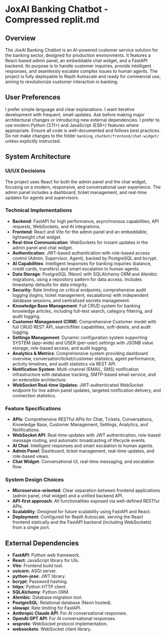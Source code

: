 # JoxAI Banking Chatbot - Compressed replit.md

## Overview
The JoxAI Banking Chatbot is an AI-powered customer service solution for the banking sector, designed for production environments. It features a React-based admin panel, an embeddable chat widget, and a FastAPI backend. Its purpose is to handle customer inquiries, provide intelligent responses, and seamlessly escalate complex issues to human agents. The project is fully deployable to Replit Autoscale and ready for commercial use, aiming to revolutionize customer interaction in banking.

## User Preferences
I prefer simple language and clear explanations. I want iterative development with frequent, small updates. Ask before making major architectural changes or introducing new external dependencies. I prefer to use modern Python (3.11+) and JavaScript (ES6+) features where appropriate. Ensure all code is well-documented and follows best practices. Do not make changes to the folder `banking_chatbot/frontend/chat-widget/` unless explicitly instructed.

## System Architecture

### UI/UX Decisions
The project uses React for both the admin panel and the chat widget, focusing on a modern, responsive, and conversational user experience. The admin panel includes a dashboard, ticket management, and real-time updates for agents and supervisors.

### Technical Implementations
- **Backend**: FastAPI for high performance, asynchronous capabilities, API requests, WebSockets, and AI integrations.
- **Frontend**: React and Vite for the admin panel and an embeddable, lightweight chat widget.
- **Real-time Communication**: WebSockets for instant updates in the admin panel and chat widget.
- **Authentication**: JWT-based authentication with role-based access control (Admin, Supervisor, Agent), backed by PostgreSQL and bcrypt.
- **AI Capabilities**: Intelligent responses for banking inquiries (balance, credit cards, transfers) and smart escalation to human agents.
- **Data Storage**: PostgreSQL (Neon) with SQLAlchemy ORM and Alembic migrations, using a repository pattern for data access. Includes timestamp defaults for data integrity.
- **Security**: Rate limiting on critical endpoints, comprehensive audit logging (logins, ticket management, escalations) with independent database sessions, and centralized secrets management.
- **Knowledge Base Management**: Full CRUD system for banking knowledge articles, including full-text search, category filtering, and audit logging.
- **Customer Management (CRM)**: Comprehensive Customer model with full CRUD REST API, search/filter capabilities, soft-delete, and audit logging.
- **Settings Management**: Dynamic configuration system supporting SYSTEM (app-wide) and USER (per-user) settings with JSONB value storage, role-based access, and audit logging.
- **Analytics & Metrics**: Comprehensive system providing dashboard overview, conversation/ticket/customer statistics, agent performance, activity timelines, and audit statistics via REST API.
- **Notification System**: Multi-channel (EMAIL, SMS) notification infrastructure with database tracking, SMTP-based email service, and an extensible architecture.
- **WebSocket Real-time Updates**: JWT-authenticated WebSocket endpoint for live admin panel updates, targeted notification delivery, and connection statistics.

### Feature Specifications
- **APIs**: Comprehensive RESTful APIs for Chat, Tickets, Conversations, Knowledge Base, Customer Management, Settings, Analytics, and Notifications.
- **WebSocket API**: Real-time updates with JWT authentication, role-based message routing, and automatic broadcasting of lifecycle events.
- **AI Chat**: Intelligent responses and smart escalation to human agents.
- **Admin Panel**: Dashboard, ticket management, real-time updates, and role-based views.
- **Chat Widget**: Conversational UI, real-time messaging, and escalation flow.

### System Design Choices
- **Microservice-oriented**: Clear separation between frontend applications (admin panel, chat widget) and a unified backend API.
- **API-first approach**: All functionalities exposed via well-defined RESTful APIs.
- **Scalability**: Designed for future scalability using FastAPI and React.
- **Deployment**: Configured for Replit Autoscale, serving the React frontend statically and the FastAPI backend (including WebSockets) from a single port.

## External Dependencies
- **FastAPI**: Python web framework.
- **React**: JavaScript library for UIs.
- **Vite**: Frontend build tool.
- **uvicorn**: ASGI server.
- **python-jose**: JWT library.
- **bcrypt**: Password hashing.
- **httpx**: Python HTTP client.
- **SQLAlchemy**: Python ORM.
- **Alembic**: Database migration tool.
- **PostgreSQL**: Relational database (Neon hosted).
- **slowapi**: Rate limiting for FastAPI.
- **Anthropic Claude API**: For AI conversational responses.
- **OpenAI GPT API**: For AI conversational responses.
- **wsproto**: WebSocket protocol implementation.
- **websockets**: WebSocket client library.